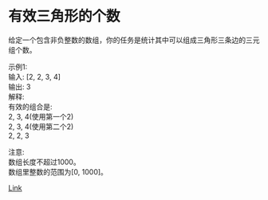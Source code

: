 <h1>有效三角形的个数</h1>

给定一个包含非负整数的数组，你的任务是统计其中可以组成三角形三条边的三元组个数。</br>

示例1:</br>
输入: [2, 2, 3, 4]</br>
输出: 3</br>
解释:</br>
有效的组合是:</br>
2, 3, 4(使用第一个2)</br>
2, 3, 4(使用第二个2)</br>
2, 2, 3</br>

注意:</br>
数组长度不超过1000。</br>
数组里整数的范围为[0, 1000]。</br>

[Link](https://leetcode-cn.com/problems/valid-triangle-number/)
